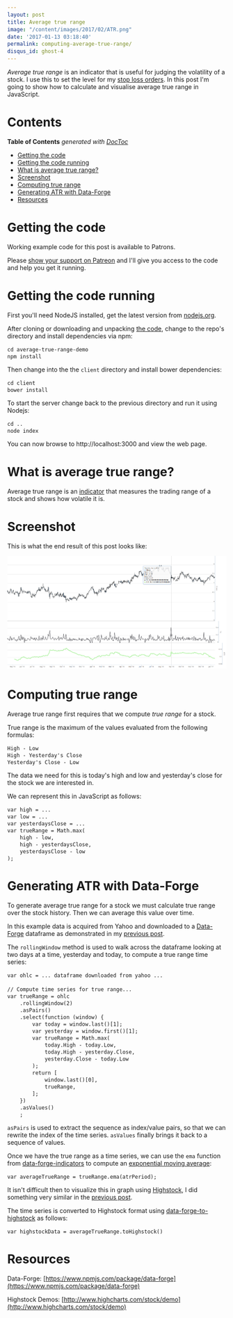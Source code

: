 ```yaml
---
layout: post
title: Average true range
image: "/content/images/2017/02/ATR.png"
date: '2017-01-13 03:18:40'
permalink: computing-average-true-range/
disqus_id: ghost-4
---
```


*Average true range* is an indicator that is useful for judging the volatility of a stock. I use this to set the level for my [stop loss orders](http://www.investopedia.com/articles/stocks/09/use-stop-loss.asp). In this post I'm going to show how to calculate and visualise average true range in JavaScript.

# Contents

<!-- START doctoc generated TOC please keep comment here to allow auto update -->
<!-- DON'T EDIT THIS SECTION, INSTEAD RE-RUN doctoc TO UPDATE -->
**Table of Contents**  *generated with [DocToc](https://github.com/thlorenz/doctoc)*

- [Getting the code](#getting-the-code)
- [Getting the code running](#getting-the-code-running)
- [What is average true range?](#what-is-average-true-range)
- [Screenshot](#screenshot)
- [Computing true range](#computing-true-range)
- [Generating ATR with Data-Forge](#generating-atr-with-dataforge)
- [Resources](#resources)

<!-- END doctoc generated TOC please keep comment here to allow auto update -->

# Getting the code

Working example code for this post is available to Patrons. 

Please [show your support on Patreon](https://www.patreon.com/thedatawrangler) and I'll give you access to the code and help you get it running.

# Getting the code running

First you'll need NodeJS installed, get the latest version from [nodejs.org](https://nodejs.org).

After cloning or downloading and unpacking [the code](https://github.com/codecapers/average-true-range-demo), change to the repo's directory and install dependencies via npm:

    cd average-true-range-demo
    npm install

Then change into the the `client` directory and install bower dependencies:

    cd client
    bower install

To start the server change back to the previous directory and run it using Nodejs:

    cd ..
    node index

You can now browse to http://localhost:3000 and view the web page.

# What is average true range?

Average true range is an [indicator](http://www.investopedia.com/terms/t/technicalindicator.asp) that measures the trading range of a stock and shows how volatile it is.

# Screenshot

This is what the end result of this post looks like:

![Screenshot](/content/images/2017/01/Screenshot.png)

# Computing true range

Average true range first requires that we compute *true range* for a stock.

True range is the maximum of the values evaluated from the following formulas:

    High - Low
    High - Yesterday's Close
    Yesterday's Close - Low

The data we need for this is today's high and low and yesterday's close for the stock we are interested in.

We can represent this in JavaScript as follows:

    var high = ...
    var low = ...
    var yesterdaysClose = ...
    var trueRange = Math.max(
        high - low, 
        high - yesterdaysClose, 
        yesterdaysClose - low
    );

# Generating ATR with Data-Forge

To generate average true range for a stock we must calculate true range over the stock history. Then we can average this value over time.

In this example data is acquired from Yahoo and downloaded to a [Data-Forge](https://www.npmjs.com/package/data-forge) dataframe as demonstrated in my [previous post](http://www.the-data-wrangler.com/highstock-data-forge-yahoo/).

The `rollingWindow` method is used to walk across the dataframe looking at two days at a time, yesterday and today, to compute a true range time series:

    var ohlc = ... dataframe downloaded from yahoo ...

    // Compute time series for true range...
    var trueRange = ohlc
        .rollingWindow(2)
        .asPairs()
        .select(function (window) {
            var today = window.last()[1];
            var yesterday = window.first()[1];
            var trueRange = Math.max(
                today.High - today.Low,
                today.High - yesterday.Close,
                yesterday.Close - today.Low
            );
            return [
                window.last()[0],
                trueRange,
            ];
        })
        .asValues()
        ;    

`asPairs` is used to extract the sequence as index/value pairs, so that we can rewrite the index of the time series. `asValues` finally brings it back to a sequence of values.

Once we have the true range as a time series, we can use the `ema` function from [data-forge-indicators](https://www.npmjs.com/package/data-forge-indicators) to compute an [exponential moving average](http://www.investopedia.com/terms/e/ema.asp):

    var averageTrueRange = trueRange.ema(atrPeriod);

It isn't difficult then to visualize this in graph using [Highstock](http://www.highcharts.com/products/highstock), I did something very similar in the [previous post](http://www.the-data-wrangler.com/highstock-data-forge-yahoo/).

The time series is converted to Highstock format using [data-forge-to-highstock](https://www.npmjs.com/package/data-forge-to-highstock) as follows: 

    var highstockData = averageTrueRange.toHighstock()

# Resources

Data-Forge: [https://www.npmjs.com/package/data-forge](https://www.npmjs.com/package/data-forge) 

Highstock Demos: [http://www.highcharts.com/stock/demo](http://www.highcharts.com/stock/demo)